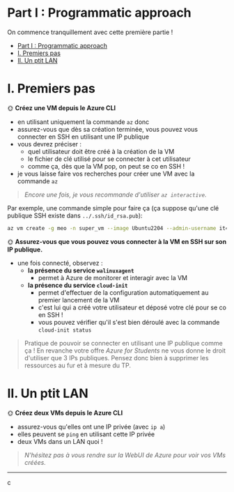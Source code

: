 # Part I : Programmatic approach

On commence tranquillement avec cette première partie !

- [Part I : Programmatic approach](#part-i--programmatic-approach)
- [I. Premiers pas](#i-premiers-pas)
- [II. Un ptit LAN](#ii-un-ptit-lan)

# I. Premiers pas

🌞 **Créez une VM depuis le Azure CLI**

- en utilisant uniquement la commande `az` donc
- assurez-vous que dès sa création terminée, vous pouvez vous connecter en SSH en utilisant une IP publique
- vous devrez préciser :
  - quel utilisateur doit être créé à la création de la VM
  - le fichier de clé utilisé pour se connecter à cet utilisateur
  - comme ça, dès que la VM pop, on peut se co en SSH !
- je vous laisse faire vos recherches pour créer une VM avec la commande `az`

> *Encore une fois, je vous recommande d'utiliser `az interactive`.*

Par exemple, une commande simple pour faire ça (ça suppose qu'une clé publique SSH existe dans `../.ssh/id_rsa.pub`):

```bash
az vm create -g meo -n super_vm --image Ubuntu2204 --admin-username it4 --ssh-key-values ../.ssh/id_rsa.pub
```

🌞 **Assurez-vous que vous pouvez vous connecter à la VM en SSH sur son IP publique.**

- une fois connecté, observez :
  - **la présence du service `walinuxagent`**
    - permet à Azure de monitorer et interagir avec la VM
  - **la présence du service `cloud-init`**
    - permet d'effectuer de la configuration automatiquement au premier lancement de la VM
    - c'est lui qui a créé votre utilisateur et déposé votre clé pour se co en SSH !
    - vous pouvez vérifier qu'il s'est bien déroulé avec la commande `cloud-init status`

> Pratique de pouvoir se connecter en utilisant une IP publique comme ça ! En revanche votre offre *Azure for Students* ne vous donne le droit d'utiliser que 3 IPs publiques. Pensez donc bien à supprimer les ressources au fur et à mesure du TP.

# II. Un ptit LAN

🌞 **Créez deux VMs depuis le Azure CLI**

- assurez-vous qu'elles ont une IP privée (avec `ip a`)
- elles peuvent se `ping` en utilisant cette IP privée
- deux VMs dans un LAN quoi !

> *N'hésitez pas à vous rendre sur la WebUI de Azure pour voir vos VMs créées.*

---

c